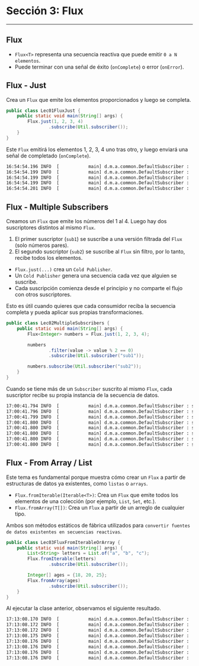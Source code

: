# Sección 3: Flux

---

## Flux

- `Flux<T>` representa una secuencia reactiva que puede emitir `0 a N elementos`.
- Puede terminar con una señal de éxito (`onComplete`) o error (`onError`).

## Flux - Just

Crea un `Flux` que emite los elementos proporcionados y luego se completa.

````java
public class Lec01FluxJust {
    public static void main(String[] args) {
        Flux.just(1, 2, 3, 4)
                .subscribe(Util.subscriber());
    }
}
````

Este `Flux` emitirá los elementos 1, 2, 3, 4 uno tras otro, y luego enviará una señal de completado (`onComplete`).

````bash
16:54:54.196 INFO  [           main] d.m.a.common.DefaultSubscriber :  recibido: 1
16:54:54.199 INFO  [           main] d.m.a.common.DefaultSubscriber :  recibido: 2
16:54:54.199 INFO  [           main] d.m.a.common.DefaultSubscriber :  recibido: 3
16:54:54.199 INFO  [           main] d.m.a.common.DefaultSubscriber :  recibido: 4
16:54:54.201 INFO  [           main] d.m.a.common.DefaultSubscriber :  ¡completado!
````

## Flux - Multiple Subscribers

Creamos un `Flux` que emite los números del 1 al 4. Luego hay dos suscriptores distintos al mismo `Flux`.

1. El primer suscriptor (`sub1`) se suscribe a una versión filtrada del `Flux` (solo números pares).
2. El segundo suscriptor (`sub2`) se suscribe al `Flux` sin filtro, por lo tanto, recibe todos los elementos.

- `Flux.just(...)` crea un `Cold Publisher`.
- Un `Cold Publisher` genera una secuencia cada vez que alguien se suscribe.
- Cada suscripción comienza desde el principio y no comparte el flujo con otros suscriptores.

Esto es útil cuando quieres que cada consumidor reciba la secuencia completa y pueda aplicar sus propias
transformaciones.

````java
public class Lec02MultipleSubscribers {
    public static void main(String[] args) {
        Flux<Integer> numbers = Flux.just(1, 2, 3, 4);

        numbers
                .filter(value -> value % 2 == 0)
                .subscribe(Util.subscriber("sub1"));

        numbers.subscribe(Util.subscriber("sub2"));
    }
}
````

Cuando se tiene más de un `Subscriber` suscrito al mismo `Flux`, cada suscriptor recibe su propia instancia de la
secuencia de datos.

````bash
17:00:41.794 INFO  [           main] d.m.a.common.DefaultSubscriber : sub1 recibido: 2
17:00:41.796 INFO  [           main] d.m.a.common.DefaultSubscriber : sub1 recibido: 4
17:00:41.799 INFO  [           main] d.m.a.common.DefaultSubscriber : sub1 ¡completado!
17:00:41.800 INFO  [           main] d.m.a.common.DefaultSubscriber : sub2 recibido: 1
17:00:41.800 INFO  [           main] d.m.a.common.DefaultSubscriber : sub2 recibido: 2
17:00:41.800 INFO  [           main] d.m.a.common.DefaultSubscriber : sub2 recibido: 3
17:00:41.800 INFO  [           main] d.m.a.common.DefaultSubscriber : sub2 recibido: 4
17:00:41.800 INFO  [           main] d.m.a.common.DefaultSubscriber : sub2 ¡completado!
````

## Flux - From Array / List

Este tema es fundamental porque muestra cómo crear un `Flux` a partir de estructuras de datos ya existentes, como
`listas` o `arrays`.

- `Flux.fromIterable(Iterable<T>)`: Crea un `Flux` que emite todos los elementos de una colección (por ejemplo, `List`,
  `Set`, etc.).
- `Flux.fromArray(T[])`: Crea un `Flux` a partir de un arreglo de cualquier tipo.

Ambos son métodos estáticos de fábrica utilizados para `convertir fuentes de datos existentes en secuencias reactivas`.

````java
public class Lec03FluxFromIterableOrArray {
    public static void main(String[] args) {
        List<String> letters = List.of("a", "b", "c");
        Flux.fromIterable(letters)
                .subscribe(Util.subscriber());

        Integer[] ages = {18, 20, 25};
        Flux.fromArray(ages)
                .subscribe(Util.subscriber());
    }
}
````

Al ejecutar la clase anterior, observamos el siguiente resultado.

````bash
17:13:08.170 INFO  [           main] d.m.a.common.DefaultSubscriber :  recibido: a
17:13:08.172 INFO  [           main] d.m.a.common.DefaultSubscriber :  recibido: b
17:13:08.172 INFO  [           main] d.m.a.common.DefaultSubscriber :  recibido: c
17:13:08.175 INFO  [           main] d.m.a.common.DefaultSubscriber :  ¡completado!
17:13:08.176 INFO  [           main] d.m.a.common.DefaultSubscriber :  recibido: 18
17:13:08.176 INFO  [           main] d.m.a.common.DefaultSubscriber :  recibido: 20
17:13:08.176 INFO  [           main] d.m.a.common.DefaultSubscriber :  recibido: 25
17:13:08.176 INFO  [           main] d.m.a.common.DefaultSubscriber :  ¡completado!
````
